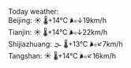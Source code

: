 Today weather:  
Beijing: ☀️   🌡️+14°C 🌬️↓19km/h  
Tianjin: ☀️   🌡️+14°C 🌬️↓22km/h  
Shijiazhuang: 🌫  🌡️+13°C 🌬️↙7km/h  
Tangshan: ☀️   🌡️+14°C 🌬️↙16km/h  
